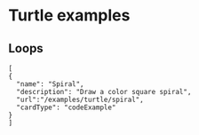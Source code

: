 # Turtle examples

## Loops

```codecard
[
{
  "name": "Spiral",
  "description": "Draw a color square spiral",
  "url":"/examples/turtle/spiral",
  "cardType": "codeExample"
}
]
```
